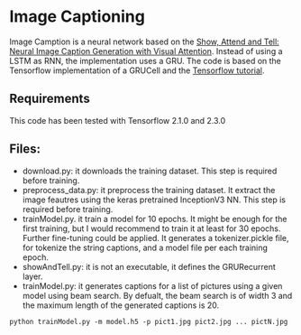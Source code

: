 # Image Captioning
Image Camption is a neural network based on the [Show, Attend and Tell: Neural Image Caption Generation with Visual Attention](https://arxiv.org/abs/1502.03044). Instead of using a LSTM as RNN, the implementation uses a GRU. The code is based on the Tensorflow implementation of a GRUCell and the [Tensorflow tutorial](https://www.tensorflow.org/tutorials/text/image_captioning#preprocess_and_tokenize_the_captions).

## Requirements
This code has been tested with Tensorflow 2.1.0 and 2.3.0

## Files:

* download.py: it downloads the training dataset. This step is required before training.
* preprocess_data.py: it preprocess the training dataset. It extract the image feautres using the keras pretrained InceptionV3 NN. This step is required before training.
* trainModel.py. it train a model for 10 epochs. It might be enough for the first training, but I would recommend to train it at least for 30 epochs. Further fine-tuning could be applied. It generates a tokenizer.pickle file, for tokenize the string captions, and a model file per each training epoch.
* showAndTell.py: it is not an executable, it defines the GRURecurrent layer.
* trainModel.py: it generates captions for a list of pictures using a given model using beam search. By defualt, the beam search is of width 3 and the maximum length of the generated captions is 20. 

```
python trainModel.py -m model.h5 -p pict1.jpg pict2.jpg ... pictN.jpg
```

